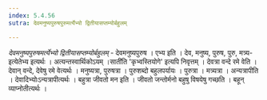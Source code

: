```yaml
---
index: 5.4.56
sutra: देवमनुष्यपुरुषपुरुमर्त्येभ्यो द्वितीयासप्तम्योर्बहुलम्

---
```

_देवमनुष्यपुरुषमर्त्येभ्यो द्वितीयासप्तम्योर्बहुलम्_ - देवमनुष्यपुरुष । एभ्य इति । देव, मनुष्य, पुरुष, पुरु, मत्र्य-इत्येतेभ्य इत्यर्थः । अत्यन्तस्वार्थिकोऽयम् ।साती॑ति 'कृभ्वस्तियोगे' इत्यपि निवृत्तम् । देवत्रा वन्दे रमे वेति । देवान् वन्दे, देवेषु रमे वेत्यर्थः । मनुष्यत्रा, पुरुषत्रा । पुरुशब्दो बहुलपर्यायः । पुरुत्रा । मत्र्यत्रा । अन्यत्रापीति । देवादिभ्योःऽन्यत्रापीत्यर्थः । बहुत्रा जीवतो मन इति । जीवतो जन्तोर्मनो बहुषु विषयेषु गच्छति । बहून् व्याप्नोतीत्यर्थः ।